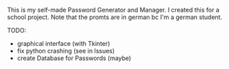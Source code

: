 This is my self-made Password Generator and Manager. 
I created this for a school project. 
Note that the promts are in german bc I'm a german student.


TODO:
  - graphical interface (with Tkinter)
  - fix python crashing (see in Issues)
  - create Database for Passwords (maybe)
